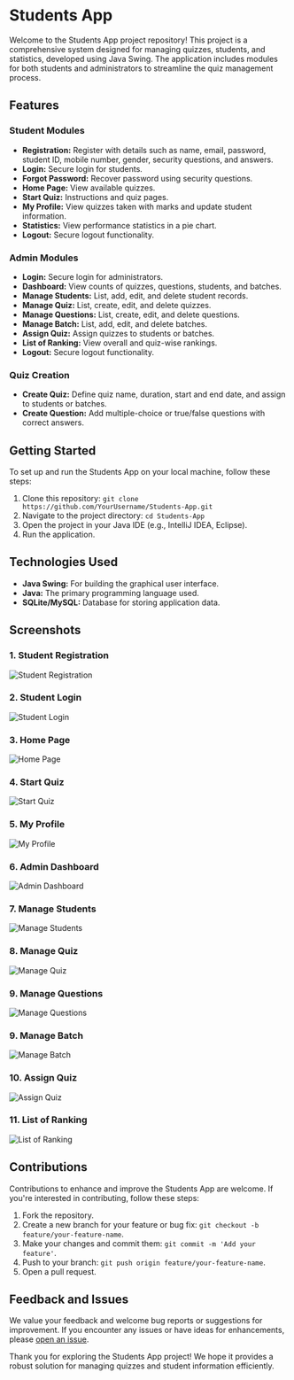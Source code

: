 # Students App

Welcome to the Students App project repository! This project is a comprehensive system designed for managing quizzes, students, and statistics, developed using Java Swing. The application includes modules for both students and administrators to streamline the quiz management process.

## Features

### Student Modules
- **Registration:** Register with details such as name, email, password, student ID, mobile number, gender, security questions, and answers.
- **Login:** Secure login for students.
- **Forgot Password:** Recover password using security questions.
- **Home Page:** View available quizzes.
- **Start Quiz:** Instructions and quiz pages.
- **My Profile:** View quizzes taken with marks and update student information.
- **Statistics:** View performance statistics in a pie chart.
- **Logout:** Secure logout functionality.

### Admin Modules
- **Login:** Secure login for administrators.
- **Dashboard:** View counts of quizzes, questions, students, and batches.
- **Manage Students:** List, add, edit, and delete student records.
- **Manage Quiz:** List, create, edit, and delete quizzes.
- **Manage Questions:** List, create, edit, and delete questions.
- **Manage Batch:** List, add, edit, and delete batches.
- **Assign Quiz:** Assign quizzes to students or batches.
- **List of Ranking:** View overall and quiz-wise rankings.
- **Logout:** Secure logout functionality.

### Quiz Creation
- **Create Quiz:** Define quiz name, duration, start and end date, and assign to students or batches.
- **Create Question:** Add multiple-choice or true/false questions with correct answers.

## Getting Started

To set up and run the Students App on your local machine, follow these steps:

1. Clone this repository: `git clone https://github.com/YourUsername/Students-App.git`
2. Navigate to the project directory: `cd Students-App`
3. Open the project in your Java IDE (e.g., IntelliJ IDEA, Eclipse).
4. Run the application.

## Technologies Used

- **Java Swing:** For building the graphical user interface.
- **Java:** The primary programming language used.
- **SQLite/MySQL:** Database for storing application data.

## Screenshots

### 1. Student Registration
![Student Registration](./screenshots/output2.png)

### 2. Student Login
![Student Login](./screenshots/output1.png)

### 3. Home Page
![Home Page](./screenshots/output3.png)

### 4. Start Quiz
![Start Quiz](./screenshots/output4.png)

### 5. My Profile
![My Profile](./screenshots/output6.png)

### 6. Admin Dashboard
![Admin Dashboard](./screenshots/output8.png)

### 7. Manage Students
![Manage Students](./screenshots/output13.png)

### 8. Manage Quiz
![Manage Quiz](./screenshots/output9.png)

### 9. Manage Questions
![Manage Questions](./screenshots/output11.png)

### 9. Manage Batch
![Manage Batch](./screenshots/output10.png)

### 10. Assign Quiz
![Assign Quiz](./screenshots/output12.png)

### 11. List of Ranking
![List of Ranking](./screenshots/output14.png)

## Contributions

Contributions to enhance and improve the Students App are welcome. If you're interested in contributing, follow these steps:

1. Fork the repository.
2. Create a new branch for your feature or bug fix: `git checkout -b feature/your-feature-name`.
3. Make your changes and commit them: `git commit -m 'Add your feature'`.
4. Push to your branch: `git push origin feature/your-feature-name`.
5. Open a pull request.

## Feedback and Issues

We value your feedback and welcome bug reports or suggestions for improvement. If you encounter any issues or have ideas for enhancements, please [open an issue](https://github.com/YourUsername/Students-App/issues).

Thank you for exploring the Students App project! We hope it provides a robust solution for managing quizzes and student information efficiently.

